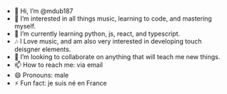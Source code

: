 - 👋 Hi, I’m @mdub187
- 👀 I’m interested in all things music, learning to code, and mastering myself.
- 🌱 I’m currently learning python, js, react, and typescript.
- 🎶 I Love music, and am also very interested in developing touch deisgner elements.
- 💞️ I’m looking to collaborate on anything that will teach me new things.
- 📫 How to reach me: via email
- 😄 Pronouns: male
- ⚡ Fun fact: je suis né en France

<!---
mdub187/mdub187 is a ✨ special ✨ repository because its `README.md` (this file) appears on your GitHub profile.
You can click the Preview link to take a look at your changes.
--->
